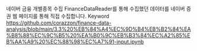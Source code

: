 
네이버 금융 개별종목 수집
FinanceDataReader를 통해 수집했던 데이터를 네이버 증권 웹 페이지를 통해 직접 수집합니다.
Keyword
https://github.com/corazzon/finance-data-analysis/blob/main/3.3%20%EB%84%A4%EC%9D%B4%EB%B2%84%EA%B8%88%EC%9C%B5%20%EA%B0%9C%EB%B3%84%EC%A2%85%EB%AA%A9%20%EC%88%98%EC%A7%91-input.ipynb
